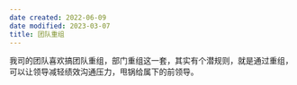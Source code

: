 ```yaml
---
date created: 2022-06-09
date modified: 2023-03-07
title: 团队重组
---
```


我司的团队喜欢搞团队重组，部门重组这一套，其实有个潜规则，就是通过重组，可以让领导减轻绩效沟通压力，甩锅给属下的前领导。
